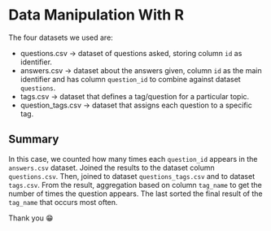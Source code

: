 # Data Manipulation With R

The four datasets we used are:
* questions.csv → dataset of questions asked, storing column `id` as identifier.
* answers.csv → dataset about the answers given, column `id` as the main identifier and has column `question_id` to combine against dataset `questions`.
* tags.csv → dataset that defines a tag/question for a particular topic.
* question_tags.csv → dataset that assigns each question to a specific tag.

## Summary
In this case, we counted how many times each `question_id` appears in the `answers.csv` dataset. Joined the results to the dataset column `questions.csv`. Then, joined to dataset `questions_tags.csv` and to dataset `tags.csv`. From the result, aggregation based on column `tag_name` to get the number of times the question appears. The last sorted the final result of the `tag_name` that occurs most often.

Thank you 😁
